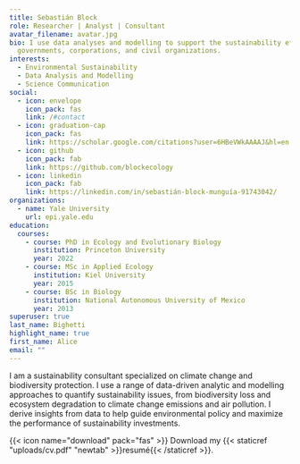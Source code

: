 ```yaml
---
title: Sebastián Block
role: Researcher | Analyst | Consultant
avatar_filename: avatar.jpg
bio: I use data analyses and modelling to support the sustainability efforts of
  governments, corporations, and civil organizations.
interests:
  - Environmental Sustainability
  - Data Analysis and Modelling
  - Science Communication
social:
  - icon: envelope
    icon_pack: fas
    link: /#contact
  - icon: graduation-cap
    icon_pack: fas
    link: https://scholar.google.com/citations?user=6HBeVWkAAAAJ&hl=en
  - icon: github
    icon_pack: fab
    link: https://github.com/blockecology
  - icon: linkedin
    icon_pack: fab
    link: https://linkedin.com/in/sebastián-block-munguía-91743042/
organizations:
  - name: Yale University
    url: epi.yale.edu
education:
  courses:
    - course: PhD in Ecology and Evolutionary Biology
      institution: Princeton University
      year: 2022
    - course: MSc in Applied Ecology
      institution: Kiel University
      year: 2015
    - course: BSc in Biology
      institution: National Autonomous University of Mexico
      year: 2013
superuser: true
last_name: Bighetti
highlight_name: true
first_name: Alice
email: ""
---
```

I am a sustainability consultant specialized on climate change and biodiversity protection. I use a range of data-driven analytic and modelling approaches to quantify sustainability issues, from biodiversity loss and ecosystem degradation to climate change emissions and air pollution. I derive insights from data to help guide environmental policy and maximize the performance of sustainability investments. 

{{< icon name="download" pack="fas" >}} Download my {{< staticref "uploads/cv.pdf" "newtab" >}}resumé{{< /staticref >}}.